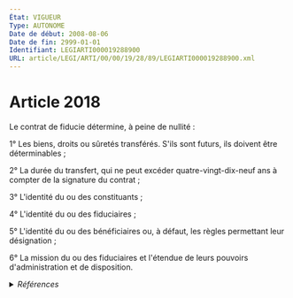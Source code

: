 ```yaml
---
État: VIGUEUR
Type: AUTONOME
Date de début: 2008-08-06
Date de fin: 2999-01-01
Identifiant: LEGIARTI000019288900
URL: article/LEGI/ARTI/00/00/19/28/89/LEGIARTI000019288900.xml
---
```


<h1>Article 2018</h1>

Le contrat de fiducie détermine, à peine de nullité :<br />

1° Les biens, droits ou sûretés transférés. S'ils sont futurs, ils doivent être
déterminables ;<br />

2° La durée du transfert, qui ne peut excéder quatre-vingt-dix-neuf ans à
compter de la signature du contrat ;<br />

3° L'identité du ou des constituants ;<br />

4° L'identité du ou des fiduciaires ;<br />

5° L'identité du ou des bénéficiaires ou, à défaut, les règles permettant leur
désignation ;<br />

6° La mission du ou des fiduciaires et l'étendue de leurs pouvoirs
d'administration et de disposition.


<details>
  <summary><em>Références</em></summary>

  <h2>Articles faisant référence à l'article</h2>
  
  <ul>
    <li>
      <a href="https://legal.tricoteuses.fr//redirection/LEGIARTI000019284975?vers=git&vers=legifrance">LOI n° 2008-776 du 4 août 2008 de modernisation de l'économie - article 18 PARTIELLEMENT_MODIF VIGUEUR, en vigueur depuis le 2008-08-06</a> MODIFIE source
    </li>
  </ul>
  
  <h2>Références faites par l'article</h2>
  
  <ul>
    <li>
      2008-08-04 MODIFIE cible <a href="https://legal.tricoteuses.fr//redirection/LEGIARTI000019284975?vers=git&vers=legifrance">LOI n° 2008-776 du 4 août 2008 de modernisation de l'économie - article 18 PARTIELLEMENT_MODIF VIGUEUR, en vigueur depuis le 2008-08-06</a>
    </li>
    <li>
      2999-01-01 CITATION cible <a href="https://legal.tricoteuses.fr//redirection/LEGIARTI000006445578?vers=git&vers=legifrance">Code civil - article 2040 AUTONOME TRANSFERE, en vigueur du 2005-01-01 au 2006-03-24</a>
    </li>
    <li>
      2999-01-01 CONCORDE source <a href="https://legal.tricoteuses.fr//redirection/LEGIARTI000006448170?vers=git&vers=legifrance">Code civil - article 2295 AUTONOME TRANSFERE, en vigueur du 2004-06-01 au 2006-03-24</a>
    </li>
    <li>
      2999-01-01 CITATION cible <a href="https://legal.tricoteuses.fr//redirection/LEGIARTI000044071530?vers=git&vers=legifrance">Code civil - article 2372-2 AUTONOME VIGUEUR, en vigueur depuis le 2022-01-01</a>
    </li>
    <li>
      2999-01-01 CITATION cible <a href="https://legal.tricoteuses.fr//redirection/LEGIARTI000044072371?vers=git&vers=legifrance">Code civil - article 2488-2 AUTONOME VIGUEUR, en vigueur depuis le 2022-01-01</a>
    </li>
  </ul>
</details>
